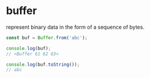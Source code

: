 # buffer

represent binary data in the form of a sequence of bytes.

```javascript
const buf = Buffer.from('abc');

console.log(buf);
// <Buffer 61 62 63>

console.log(buf.toString());
// abc
```
